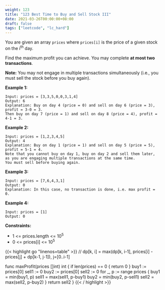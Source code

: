 ```yaml
---
weight: 123
title: "123 Best Time to Buy and Sell Stock III"
date: 2021-03-26T00:00:00+08:00
draft: false
tags: ["leetcode", "lc_hard"]
---
```


You are given an array `prices` where `prices[i]` is the price of a given stock on the i<sup>th</sup> day.

Find the maximum profit you can achieve. You may complete **at most two transactions**.

**Note:** You may not engage in multiple transactions simultaneously (i.e., you must sell the stock before you buy again).

**Example 1:**
```
Input: prices = [3,3,5,0,0,3,1,4]
Output: 6
Explanation: Buy on day 4 (price = 0) and sell on day 6 (price = 3), profit = 3-0 = 3.
Then buy on day 7 (price = 1) and sell on day 8 (price = 4), profit = 4-1 = 3.
```
**Example 2:**
```
Input: prices = [1,2,3,4,5]
Output: 4
Explanation: Buy on day 1 (price = 1) and sell on day 5 (price = 5), profit = 5-1 = 4.
Note that you cannot buy on day 1, buy on day 2 and sell them later,
as you are engaging multiple transactions at the same time.
You must sell before buying again.
```
**Example 3:**
```
Input: prices = [7,6,4,3,1]
Output: 0
Explanation: In this case, no transaction is done, i.e. max profit = 0.
```
**Example 4:**
```
Input: prices = [1]
Output: 0
```

**Constraints:**

- 1 <= prices.length <= 10<sup>5</sup>
- 0 <= prices[i] <= 10<sup>5</sup>

<div class="tabs"></div>
<div class="tab-content">
<div id="golang" class="lang">
{{< highlight go "linenos=table" >}}
// dp[k, i] = max(dp[k, i-1], prices[i] - prices[j] + dp[k-1, j-1]), j=[0..i-1]

func maxProfit(prices []int) int {
	if len(prices) == 0 {
		return 0
	}
	buy1 := prices[0]
	sell1 := 0
	buy2 := prices[0]
	sell2 := 0
	for _, p := range prices {
		buy1 = min(buy1, p)
		sell1 = max(sell1, p-buy1)
		buy2 = min(buy2, p-sell1)
		sell2 = max(sell2, p-buy2)
	}
	return sell2
}
{{< / highlight >}}
</div>
</div>
